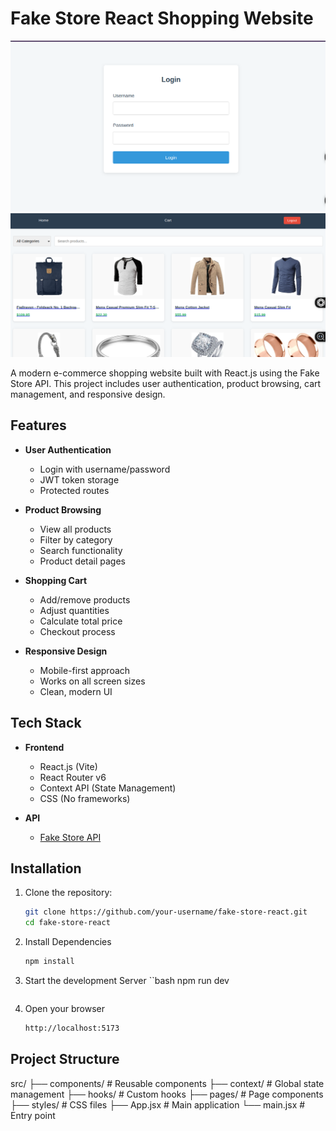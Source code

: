 # Fake Store React Shopping Website

![Project Screenshot](./src//assets/shop1.png) 
![Project Screenshot](./src//assets/shot2.png) 

A modern e-commerce shopping website built with React.js using the Fake Store API. This project includes user authentication, product browsing, cart management, and responsive design.

## Features

- **User Authentication**
  - Login with username/password
  - JWT token storage
  - Protected routes

- **Product Browsing**
  - View all products
  - Filter by category
  - Search functionality
  - Product detail pages

- **Shopping Cart**
  - Add/remove products
  - Adjust quantities
  - Calculate total price
  - Checkout process

- **Responsive Design**
  - Mobile-first approach
  - Works on all screen sizes
  - Clean, modern UI

## Tech Stack

- **Frontend**
  - React.js (Vite)
  - React Router v6
  - Context API (State Management)
  - CSS (No frameworks)

- **API**
  - [Fake Store API](https://fakestoreapi.com)

## Installation

1. Clone the repository:
   ```bash
   git clone https://github.com/your-username/fake-store-react.git
   cd fake-store-react

   ```

2. Install Dependencies
   ```bash
   npm install

   ```

3. Start the development Server
   ``bash
   npm run dev

   ```

4. Open your browser
   ```bash
   http://localhost:5173

   ```

## Project Structure

src/
├── components/       # Reusable components
├── context/          # Global state management
├── hooks/            # Custom hooks
├── pages/            # Page components
├── styles/           # CSS files
├── App.jsx           # Main application
└── main.jsx          # Entry point

